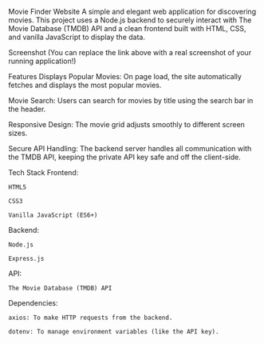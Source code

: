 Movie Finder Website
    A simple and elegant web application for discovering movies. This project uses a Node.js backend to securely interact with The Movie Database (TMDB) API and a clean frontend built with HTML, CSS, and vanilla JavaScript to display the data.

Screenshot
(You can replace the link above with a real screenshot of your running application!)

Features
    Displays Popular Movies: On page load, the site automatically fetches and displays the most popular movies.

Movie Search: Users can search for movies by title using the search bar in the header.

Responsive Design: The movie grid adjusts smoothly to different screen sizes.

Secure API Handling: 
    The backend server handles all communication with the TMDB API, keeping the private API key safe and off the client-side.

Tech Stack
Frontend:

    HTML5

    CSS3

    Vanilla JavaScript (ES6+)

Backend:

    Node.js

    Express.js

API:

    The Movie Database (TMDB) API

Dependencies:

    axios: To make HTTP requests from the backend.

    dotenv: To manage environment variables (like the API key).